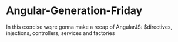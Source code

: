 # Angular-Generation-Friday

In this exercise we¡re gonna make a recap of AngularJS: $directives, injections, controllers, services and factories
